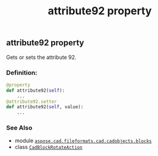 ﻿---
title: attribute92 property
second_title: Aspose.CAD for Python via .NET API References
description: 
type: docs
weight: 90
url: /python-net/aspose.cad.fileformats.cad.cadobjects.blocks/cadblockrotateaction/attribute92/
is_root: false
---

## attribute92 property


Gets or sets the attribute 92.
### Definition:
```python
@property
def attribute92(self):
    ...
@attribute92.setter
def attribute92(self, value):
    ...
```

### See Also
* module [`aspose.cad.fileformats.cad.cadobjects.blocks`](../../)
* class [`CadBlockRotateAction`](/cad/python-net/aspose.cad.fileformats.cad.cadobjects.blocks/cadblockrotateaction)
